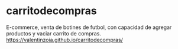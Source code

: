 # carritodecompras
E-commerce, venta de botines de futbol, con capacidad de agregar productos y vaciar carrito de compras.
https://valentinzoia.github.io/carritodecompras/
